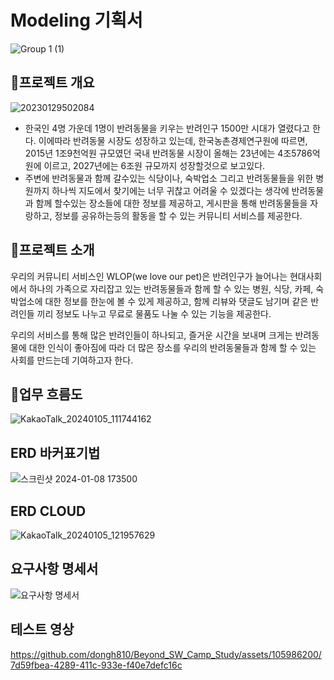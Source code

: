 # Modeling 기획서

![Group 1 (1)](https://github.com/dongh810/Beyond_SW_Camp_Study/assets/105986200/c94d797e-18a3-4310-8b6a-1d76b51978e5)

## 💫프로젝트 개요

![20230129502084](https://github.com/dongh810/Beyond_SW_Camp_Study/assets/105986200/2438d8d0-57b6-476e-a8e9-17f019788818)

- 한국인 4명 가운데 1명이 반려동물을 키우는 반려인구 1500만 시대가 열렸다고 한다. 이에따라 반려동물 시장도 성장하고 있는데, 한국농촌경제연구원에 따르면, 2015년 1조9천억원 규모였던 국내 반려동물 시장이 올해는 23년에는 4조5786억원에 이르고, 2027년에는 6조원 규모까지 성장할것으로 보고있다.
- 주변에 반려동물과 함께 갈수있는 식당이나, 숙박업소 그리고 반려동물들을 위한 병원까지 하나씩 지도에서 찾기에는 너무 귀찮고 어려울 수 있겠다는 생각에 반려동물과 함께 할수있는 장소들에 대한 정보를 제공하고, 게시판을 통해 반려동물들을 자랑하고, 정보를 공유하는등의 활동을 할 수 있는 커뮤니티 서비스를 제공한다.

## 🐶프로젝트 소개
우리의 커뮤니티 서비스인 WLOP(we love our pet)은 반려인구가 늘어나는 현대사회에서 하나의 가족으로 자리잡고 있는 반려동물들과 함께 할 수 있는 병원, 식당, 카페, 숙박업소에 대한 정보를 한눈에 볼 수 있게 제공하고, 함께 리뷰와 댓글도 남기며 같은 반려인들 끼리 정보도 나누고 무료로 물품도 나눌  수 있는 기능을 제공한다. 

우리의 서비스를 통해 많은 반려인들이 하나되고, 즐거운 시간을 보내며 크게는 반려동물에 대한 인식이 좋아짐에 따라 더 많은 장소를 우리의 반려동물들과 함께 할 수 있는 사회를 만드는데 기여하고자 한다.

## 💫업무 흐름도

![KakaoTalk_20240105_111744162](https://github.com/dongh810/Beyond_SW_Camp_Study/assets/105986200/d070ae96-b6a4-4e72-a409-2ffa0c01792a)

## ERD 바커표기법

![스크린샷 2024-01-08 173500](https://github.com/dongh810/Beyond_SW_Camp_Study/assets/105986200/3861d655-b1c5-441e-bfa1-6c77ead11cfd)

## ERD CLOUD
![KakaoTalk_20240105_121957629](https://github.com/dongh810/Beyond_SW_Camp_Study/assets/105986200/5bea80bf-2fe8-40d0-a167-7b8bbee78468)

## 요구사항 명세서
![요구사항 명세서](https://github.com/dongh810/Beyond_SW_Camp_Study/assets/105986200/1da4106f-bd5e-4c63-a4d2-1849846c5678)

## 테스트 영상

https://github.com/dongh810/Beyond_SW_Camp_Study/assets/105986200/7d59fbea-4289-411c-933e-f40e7defc16c

